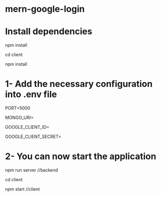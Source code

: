 # mern-google-login

# Install dependencies

npm install

cd client

npm install

# 1- Add the necessary configuration into .env file

PORT=5000

MONGO_URI=

GOOGLE_CLIENT_ID=

GOOGLE_CLIENT_SECRET=

# 2- You can now start the application

npm run server //backend

cd client

npm start //client
